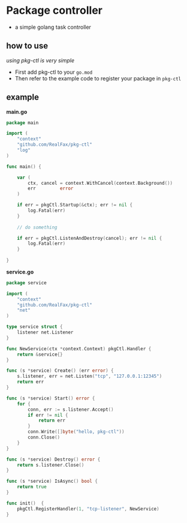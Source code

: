 # Package controller
 - a simple golang task controller

## how to use  

 _using pkg-ctl is very simple_
 
 - First add pkg-ctl to your `go.mod`
 - Then refer to the example code to register your package in `pkg-ctl`


## example

__main.go__

```go
package main

import (
	"context"
	"github.com/RealFax/pkg-ctl"
	"log"
)

func main() {

	var (
		ctx, cancel = context.WithCancel(context.Background())
		err         error
	)

	if err = pkgCtl.Startup(&ctx); err != nil {
		log.Fatal(err)
	}
	
    // do something

	if err = pkgCtl.ListenAndDestroy(cancel); err != nil {
        log.Fatal(err)
	}
	
}
```

__service.go__

```go
package service

import (
	"context"
	"github.com/RealFax/pkg-ctl"
	"net"
)

type service struct {
	listener net.Listener
}

func NewService(ctx *context.Context) pkgCtl.Handler {
	return &service{}
}

func (s *service) Create() (err error) {
	s.listener, err = net.Listen("tcp", "127.0.0.1:12345")
	return err
}

func (s *service) Start() error {
	for {
		conn, err := s.listener.Accept()
		if err != nil {
			return err
		}
		conn.Write([]byte("hello, pkg-ctl"))
		conn.Close()
	}
}

func (s *service) Destroy() error {
	return s.listener.Close()
}

func (s *service) IsAsync() bool {
	return true
}

func init()  {
    pkgCtl.RegisterHandler(1, "tcp-listener", NewService)
}
```